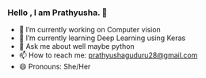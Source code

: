 ### Hello , I am Prathyusha. 👋

- 🔭 I’m currently working on Computer vision 
- 🌱 I’m currently learning Deep Learning using Keras
- 💬 Ask me about well maybe python
- 📫 How to reach me: prathyushaguduru28@gmail.com
- 😄 Pronouns: She/Her


<!--
**Prathyusha-Guduru/Prathyusha-Guduru** is a ✨ _special_ ✨ repository because its `README.md` (this file) appears on your GitHub profile.


- 🔭 I’m currently working on Computer vision 
- 🌱 I’m currently learning Deep Learning using Keras
- 💬 Ask me about well maybe python
- 📫 How to reach me: prathyushaguduru28@gmail.com
- 😄 Pronouns: She/Her
